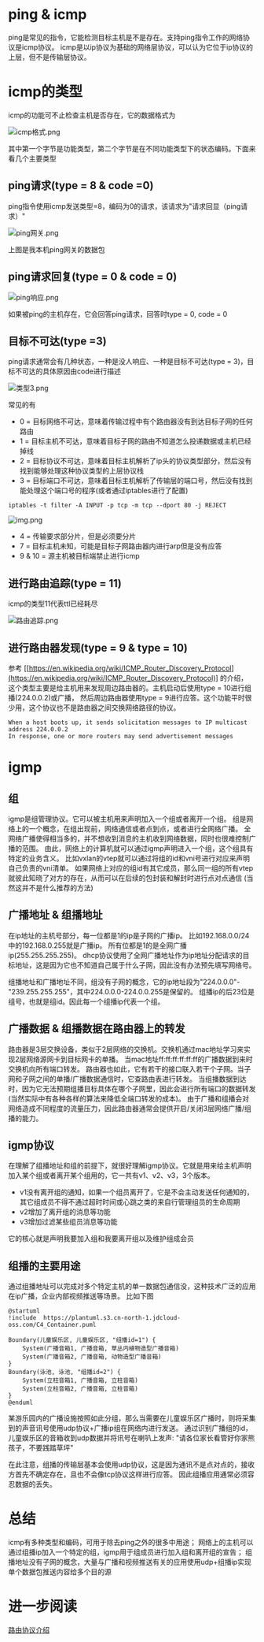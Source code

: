 # ping & icmp

ping是常见的指令，它能检测目标主机是不是存在。支持ping指令工作的网络协议是icmp协议。
icmp是以ip协议为基础的网络层协议，可以认为它位于ip协议的上层，但不是传输层协议。

# icmp的类型

icmp的功能可不止检查主机是否存在，它的数据格式为

![icmp格式.png](icmp格式.png)

其中第一个字节是功能类型，第二个字节是在不同功能类型下的状态编码。下面来看几个主要类型

## ping请求(type = 8 & code =0)

ping指令使用icmp发送类型=8，编码为0的请求，该请求为"请求回显（ping请求）"

![ping网关.png](ping网关.png)

上图是我本机ping网关的数据包

## ping请求回复(type = 0 & code = 0)

![ping响应.png](ping响应.png)

如果被ping的主机存在，它会回答ping请求，回答时type = 0, code = 0

## 目标不可达(type =3)

ping请求通常会有几种状态，一种是没人响应、一种是目标不可达(type = 3)，目标不可达的具体原因由code进行描述

![类型3.png](类型3.png)

常见的有

* 0 = 目标网络不可达，意味着传输过程中有个路由器没有到达目标子网的任何路由
* 1 = 目标主机不可达，意味着目标子网的路由不知道怎么投递数据或主机已经掉线
* 2 = 目标协议不可达，意味着目标主机解析了ip头的协议类型部分，然后没有找到能够处理这种协议类型的上层协议栈
* 3 = 目标端口不可达，意味着目标主机解析了传输层的端口号，然后没有找到能处理这个端口号的程序(或者通过iptables进行了配置)

```shell
iptables -t filter -A INPUT -p tcp -m tcp --dport 80 -j REJECT
```

![img.png](端口不可达.png)

* 4 = 传输要求部分片，但是必须要分片
* 7 = 目标主机未知，可能是目标子网路由器内进行arp但是没有应答
* 9 & 10 = 源主机被目标端禁止进行icmp

## 进行路由追踪(type = 11)

icmp的类型11代表ttl已经耗尽

![路由追踪.png](路由追踪.png)

## 进行路由器发现(type = 9 & type = 10)

参考
[[https://en.wikipedia.org/wiki/ICMP_Router_Discovery_Protocol](https://en.wikipedia.org/wiki/ICMP_Router_Discovery_Protocol)]
的介绍，
这个类型主要是给主机用来发现周边路由器的。主机启动后使用type = 10进行组播(224.0.0.2)或广播，
然后周边路由器使用type = 9进行应答。这个功能平时很少用，这个协议也不是路由器之间交换网络路径的协议。

```text
When a host boots up, it sends solicitation messages to IP multicast address 224.0.0.2
In response, one or more routers may send advertisement messages
```

# igmp

## 组

igmp是组管理协议。它可以被主机用来声明加入一个组或者离开一个组。
组是网络上的一个概念，在组出现前，网络通信或者点到点，或者进行全网络广播。
全网络广播使得相当多的，并不想收到消息的主机收到网络数据，同时也很难控制广播的范围。
由此，网络上的计算机就可以通过igmp声明进入一个组，这个组具有特定的业务含义。
比如vxlan的vtep就可以通过将组的id和vni号进行对应来声明自己负责的vni清单。
如果网络上对应的组id有其它成员，那么同一组的所有vtep就彼此知晓了对方的存在，从而可以在后续的包封装和解封时进行点对点通信
(当然这并不是什么推荐的方法)

## 广播地址 & 组播地址

在ip地址的主机号部分，每一位都是1的ip是子网的广播ip。
比如192.168.0.0/24中的192.168.0.255就是广播ip。
所有位都是1的是全网广播ip(255.255.255.255)。
dhcp协议使用了全网广播地址作为ip地址分配请求的目标地址，这是因为它也不知道自己属于什么子网，因此没有办法预先填写网络号。

组播地址和广播地址不同，组没有子网的概念，它的ip地址段为"224.0.0.0"-"239.255.255.255"，其中224.0.0.0-224.0.0.255是保留的。
组播ip的后23位是组号，也就是组id。因此每一个组播ip代表一个组。

## 广播数据 & 组播数据在路由器上的转发

路由器是3层交换设备，类似于2层网络的交换机。交换机通过mac地址学习来实现2层网络源网卡到目标网卡的单播。
当mac地址ff:ff:ff:ff:ff:ff的广播数据到来时交换机向所有端口转发。
路由器也如此，它有若干的接口联入若干个子网。当子网和子网之间的单播/广播数据通信时，它查路由表进行转发。
当组播数据到达时，因为它无法预期组播目标具体在哪个子网里，因此会进行所有端口的数据转发
(当然实际中有各种各样的算法来降低全端口转发的成本)。
由于广播和组播会对网络造成不同程度的流量压力，因此路由器通常会提供开启/关闭3层网络广播/组播的能力。

## igmp协议

在理解了组播地址和组的前提下，就很好理解igmp协议。它就是用来给主机声明加入某个组或者离开某个组用的，它一共有v1、v2、v3，3个版本。

* v1没有离开组的通知，如果一个组员离开了，它是不会主动发送任何通知的，其它组成员不得不通过超时时间或心跳之类的来自行管理组员的生命周期
* v2增加了离开组的消息等功能
* v3增加过滤某些组员消息等功能

它的核心就是声明我要加入组和我要离开组以及维护组成会员

## 组播的主要用途

通过组播地址可以完成对多个特定主机的单一数据包通信没，这种技术广泛的应用在ip广播，企业内部视频推送等场景。
比如下图

```plantuml
@startuml
!include  https://plantuml.s3.cn-north-1.jdcloud-oss.com/C4_Container.puml

Boundary(儿童娱乐区, 儿童娱乐区, "组播id=1") {
    System(广播音箱1, 广播音箱, 草丛内植物造型广播音箱)
    System(广播音箱2, 广播音箱, 动物造型广播音箱)
}
Boundary(泳池, 泳池, "组播id=2") {
    System(立柱音箱1, 广播音箱, 立柱音箱)
    System(立柱音箱2, 广播音箱, 立柱音箱)
}
@enduml
```

某游乐园内的广播设施按照如此分组，那么当需要在儿童娱乐区广播时，则将采集到的声音讯号使用udp协议+广播ip组在网络内进行发送。
通过识别广播组的id，儿童娱乐区的音箱收到udp数据并将讯号在喇叭上发声: "请各位家长看管好你家熊孩子，不要践踏草坪"

在此注意，组播的传输层基本会使用udp协议，这是因为通讯不是点对点的，接收方首先不确定存在，且也不会像tcp协议这样进行应答。
因此组播应用通常必须容忍数据的丢失。

# 总结

icmp有多种类型和编码，可用于除去ping之外的很多中用途；
网络上的主机可以通过组播ip加入一个特定的组，igmp用于组成员进行加入组和离开组的宣告；
组播地址没有子网的概念，大量与广播和视频推送有关的应用使用udp+组播ip实现单个数据包推送内容给多个目的源

# 进一步阅读

[路由协议介绍](..%2F%E8%B7%AF%E7%94%B1%E5%8D%8F%E8%AE%AE%E4%BB%8B%E7%BB%8D)